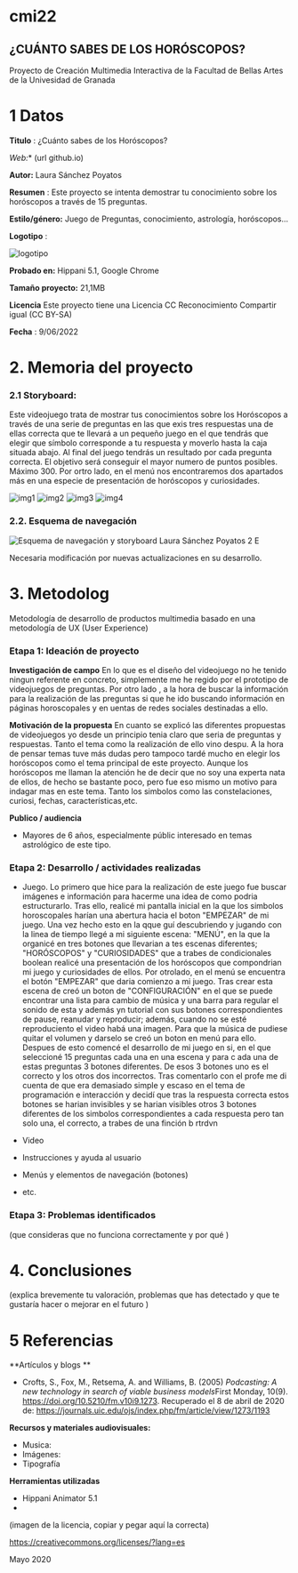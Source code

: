 # cmi22

## ¿CUÁNTO SABES DE LOS HORÓSCOPOS?

Proyecto de Creación Multimedia Interactiva de la  Facultad de Bellas Artes de la Univesidad de Granada


# 1 Datos 

**Titulo** :  ¿Cuánto sabes de los Horóscopos?

*Web:**   (url github.io)

**Autor:** Laura Sánchez Poyatos

**Resumen** : Este proyecto se intenta demostrar tu conocimiento sobre los horóscopos a través de 15 preguntas.

**Estilo/género:**  Juego de Preguntas, conocimiento, astrología, horóscopos...

**Logotipo** : 



![logotipo](https://user-images.githubusercontent.com/106830381/172795459-4ef3a27b-3222-4334-b479-e0a3f76a735e.jpg)

**Probado en:** Hippani 5.1, Google Chrome

**Tamaño proyecto:** 21,1MB

**Licencia** Este proyecto tiene una Licencia CC Reconocimiento Compartir igual (CC BY-SA)

**Fecha** :  9/06/2022

# 2. Memoria del proyecto 

### 2.1 Storyboard: 
Este videojuego trata de mostrar tus conocimientos sobre los Horóscopos a través de una serie de preguntas en las que exis tres respuestas una de ellas correcta que te llevará a un pequeño juego en el que tendrás que elegir que símbolo corresponde a tu respuesta y moverlo hasta la caja situada abajo.  Al final del juego tendrás un resultado por cada pregunta correcta. El objetivo será conseguir el mayor numero de puntos posibles.  Máximo 300.  Por ortro lado, en el menú nos encontraremos dos apartados más en una especie de presentación de horóscopos y curiosidades.




![img1](https://user-images.githubusercontent.com/106830381/172800142-15af5dce-0033-4ff8-b244-ed9b02acccf0.jpg)
![img2](https://user-images.githubusercontent.com/106830381/172800145-4121e982-dd04-4564-af9e-4d3ea5fbd039.jpg)
![img3](https://user-images.githubusercontent.com/106830381/172800147-4df34329-ede8-494d-b1ba-912fc8b16c01.jpg)
![img4](https://user-images.githubusercontent.com/106830381/172800151-76addae6-933f-463d-9295-fb84a1ff046a.jpg)



### 2.2. Esquema de navegación 


![Esquema de navegación y storyboard Laura Sánchez Poyatos 2 E](https://user-images.githubusercontent.com/106830381/172800541-b4385930-dd97-4052-94c9-0c736758be64.jpeg)

Necesaria modificación por nuevas actualizaciones en su desarrollo.


# 3. Metodolog

Metodología de desarrollo de productos multimedia basado en una metodología de UX (User Experience)



### Etapa 1: Ideación de proyecto

**Investigación de campo**
En lo que es el diseño del videojuego no he tenido ningun referente en concreto, simplemente me he regido por el  prototipo de videojuegos de preguntas.
Por otro lado , a la hora de buscar la información para la realización de las preguntas si que he ido buscando información en páginas horoscopales y en uentas de redes sociales destinadas a ello. 

**Motivación de la propuesta** 
En cuanto se  explicó las diferentes propuestas de videojuegos yo desde un principio tenia claro  que  seria de  preguntas y respuestas. Tanto el tema como la realización de ello vino despu. A la hora de pensar temas tuve más dudas pero tampoco tardé mucho en elegir los horóscopos como el tema principal de este proyecto.
Aunque los horóscopos me llaman la atención he de decir que no soy una experta nata de ellos, de hecho se bastante poco, pero fue eso mismo un motivo para indagar mas en este tema.  Tanto los simbolos como las constelaciones, curiosi, fechas, características,etc.



**Publico / audiencia**

-  Mayores de   6 años, especialmente públic interesado en temas astrológico de este tipo.





### Etapa 2: Desarrollo / actividades realizadas

- Juego. 
Lo primero que hice para la realización de este juego fue buscar imágenes e información para hacerme una idea de como podria estructurarlo. Tras ello, realicé mi pantalla inicial en la que los simbolos horoscopales harían una abertura hacia el boton "EMPEZAR" de mi juego. Una vez hecho esto en la qque guí descubriendo y jugando con la linea de tiempo llegé a mi siguiente escena: "MENÚ", en la que la organicé en tres botones que llevarian a tes escenas diferentes; "HORÓSCOPOS" y "CURIOSIDADES" que a trabes de condicionales boolean realicé una presentación de  los  horóscopos que compondrian mi juego y curiosidades de ellos. Por otrolado, en el menú se encuentra el botón  "EMPEZAR" que daria comienzo a mi juego. Tras crear esta escena de creó un boton de "CONFIGURACIÓN" en el que se puede encontrar una lista para cambio de música y una barra para regular el sonido de esta y además yn tutorial con sus botones correspondientes de pause, reanudar y reproducir; además, cuando no se esté reproduciento el video habá una imagen. Para que la música de pudiese quitar el volumen y darselo se creó un boton en menú para ello.  Despues de esto comencé el desarrollo de mi juego en si, en el que seleccioné 15 preguntas cada una en una escena y para c ada una de estas preguntas 3 botones diferentes. De esos 3 botones uno es el correcto y los otros dos incorrectos.  Tras comentarlo con el profe me di cuenta de que era demasiado simple y escaso en el tema de programación e interacción y decidí que tras la respuesta correcta  estos botones se harian invisibles y se harian visibles otros 3 botones diferentes de los simbolos correspondientes a cada respuesta pero tan solo una, el correcto, a trabes de una finción b rtrdvn




- Video 
- Instrucciones y ayuda al usuario 
- Menús y elementos de navegación (botones)
- etc.



### Etapa 3: Problemas identificados

(que consideras que no  funciona correctamente y por qué )



# 4. Conclusiones 

(explica brevemente tu valoración, problemas que has detectado y que te gustaría hacer o mejorar en el futuro )







# 5 Referencias 

**Artículos y blogs ** 

- Crofts, S., Fox, M., Retsema, A. and Williams, B. (2005) *Podcasting: A new technology in search of viable business models*First Monday, 10(9). https://doi.org/10.5210/fm.v10i9.1273. Recuperado el 8 de abril de 2020 de: https://journals.uic.edu/ojs/index.php/fm/article/view/1273/1193

**Recursos y materiales audiovisuales:**

* Musica:  
* Imágenes:  
* Tipografía

**Herramientas utilizadas**

- Hippani Animator 5.1
- 



(imagen de la licencia, copiar y pegar aquí la correcta)

https://creativecommons.org/licenses/?lang=es

Mayo 2020
